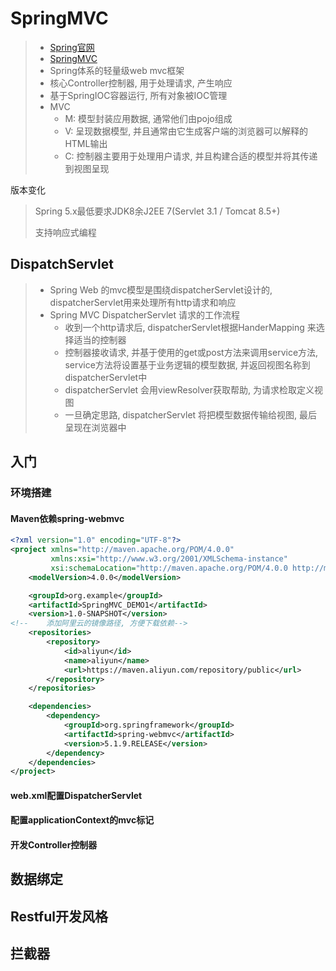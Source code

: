 # SpringMVC

> - [Spring官网](https://spring.io/)
> - [SpringMVC](https://docs.spring.io/spring-framework/docs/current/spring-framework-reference/web.html)
> - Spring体系的轻量级web mvc框架
> - 核心Controller控制器, 用于处理请求, 产生响应
> - 基于SpringIOC容器运行, 所有对象被IOC管理
> - MVC
>   - M: 模型封装应用数据, 通常他们由pojo组成
>   - V: 呈现数据模型, 并且通常由它生成客户端的浏览器可以解释的HTML输出
>   - C: 控制器主要用于处理用户请求, 并且构建合适的模型并将其传递到视图呈现

版本变化

> Spring 5.x最低要求JDK8余J2EE 7(Servlet 3.1 / Tomcat 8.5+)
>
> 支持响应式编程

## DispatchServlet

> - Spring Web 的mvc模型是围绕dispatcherServlet设计的, dispatcherServlet用来处理所有http请求和响应
> - Spring MVC DispatcherServlet 请求的工作流程
>   - 收到一个http请求后, dispatcherServlet根据HanderMapping 来选择适当的控制器
>   - 控制器接收请求, 并基于使用的get或post方法来调用service方法, service方法将设置基于业务逻辑的模型数据, 并返回视图名称到dispatcherServlet中
>   - dispatcherServlet 会用viewResolver获取帮助, 为请求检取定义视图
>   - 一旦确定思路, dispatcherServlet 将把模型数据传输给视图, 最后呈现在浏览器中

## 入门

### 环境搭建

#### Maven依赖spring-webmvc

```xml
<?xml version="1.0" encoding="UTF-8"?>
<project xmlns="http://maven.apache.org/POM/4.0.0"
         xmlns:xsi="http://www.w3.org/2001/XMLSchema-instance"
         xsi:schemaLocation="http://maven.apache.org/POM/4.0.0 http://maven.apache.org/xsd/maven-4.0.0.xsd">
    <modelVersion>4.0.0</modelVersion>

    <groupId>org.example</groupId>
    <artifactId>SpringMVC_DEMO1</artifactId>
    <version>1.0-SNAPSHOT</version>
<!--    添加阿里云的镜像路径, 方便下载依赖-->
    <repositories>
        <repository>
            <id>aliyun</id>
            <name>aliyun</name>
            <url>https://maven.aliyun.com/repository/public</url>
        </repository>
    </repositories>

    <dependencies>
        <dependency>
            <groupId>org.springframework</groupId>
            <artifactId>spring-webmvc</artifactId>
            <version>5.1.9.RELEASE</version>
        </dependency>
    </dependencies>
</project>
```

#### web.xml配置DispatcherServlet

#### 配置applicationContext的mvc标记

#### 开发Controller控制器

## 数据绑定

## Restful开发风格

## 拦截器
